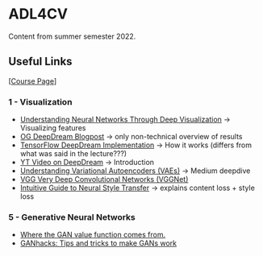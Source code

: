 # ADL4CV

Content from summer semester 2022.

## Useful Links

[[Course Page](https://niessner.github.io/ADL4CV/)]

### 1 - Visualization

- [Understanding Neural Networks Through Deep Visualization](https://yosinski.com/deepvis) -> Visualizing features
- [OG DeepDream Blogpost](https://ai.googleblog.com/2015/06/inceptionism-going-deeper-into-neural.html) -> only non-technical overview of results
- [TensorFlow DeepDream Implementation](https://www.tensorflow.org/tutorials/generative/deepdream) -> How it works (differs from what was said in the lecture???)
- [YT Video on DeepDream](https://www.youtube.com/watch?v=BsSmBPmPeYQ) -> Introduction
- [Understanding Variational Autoencoders (VAEs)](https://towardsdatascience.com/understanding-variational-autoencoders-vaes-f70510919f73) -> Medium deepdive
- [VGG Very Deep Convolutional Networks (VGGNet)](https://viso.ai/deep-learning/vgg-very-deep-convolutional-networks/)
- [Intuitive Guide to Neural Style Transfer](https://towardsdatascience.com/light-on-math-machine-learning-intuitive-guide-to-neural-style-transfer-ef88e46697ee) -> explains content loss + style loss

### 5 - Generative Neural Networks

- [Where the GAN value function comes from.](https://www.youtube.com/watch?v=Gib_kiXgnvA)
- [GANhacks: Tips and tricks to make GANs work](https://github.com/soumith/ganhacks)
